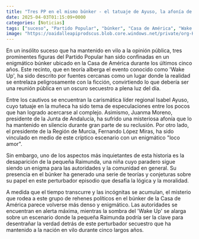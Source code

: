 ```yaml
---
title: "Tres PP en el mismo búnker - el tatuaje de Ayuso, la afonía de Juanma y el 'loco amor' de López Miras"
date: 2025-04-03T01:15:09+0000
categories: [Noticias]
tags: ["suceso", "Partido Popular", "búnker", "Casa de América", "Wake Up", "rehenes políticos", "misterio."]
image: "https://oaidalleapiprodscus.blob.core.windows.net/private/org-HKmKxpuNw3Y88lm4EBrIPq0n/user-ZwiCXOggLL8ZNNKE2g7rXFmV/img-qPZJgvXSgnAkPkRP7tJFaywO.png?st=2025-04-03T00%3A15%3A09Z&se=2025-04-03T02%3A15%3A09Z&sp=r&sv=2024-08-04&sr=b&rscd=inline&rsct=image/png&skoid=d505667d-d6c1-4a0a-bac7-5c84a87759f8&sktid=a48cca56-e6da-484e-a814-9c849652bcb3&skt=2025-04-02T09%3A57%3A44Z&ske=2025-04-03T09%3A57%3A44Z&sks=b&skv=2024-08-04&sig=jU0iKo0D1WJlge2cLFXXJc9XFhcGD8Z%2BNTKK2b/oYyc%3D"
---
```


En un insólito suceso que ha mantenido en vilo a la opinión pública, tres prominentes figuras del Partido Popular han sido confinadas en un enigmático búnker ubicado en la Casa de América durante los últimos cinco años. Este recinto, que en teoría alberga el evento conocido como 'Wake Up', ha sido descrito por fuentes cercanas como un lugar donde la realidad se entrelaza peligrosamente con la ficción, convirtiendo lo que debería ser una reunión pública en un oscuro secuestro a plena luz del día.

Entre los cautivos se encuentran la carismática líder regional Isabel Ayuso, cuyo tatuaje en la muñeca ha sido tema de especulaciones entre los pocos que han logrado acercarse al complejo. Asimismo, Juanma Moreno, presidente de la Junta de Andalucía, ha sufrido una misteriosa afonía que lo ha mantenido en silencio durante gran parte de su reclusión. Por otro lado, el presidente de la Región de Murcia, Fernando López Miras, ha sido vinculado en medio de este críptico escenario con un enigmático "loco amor".

Sin embargo, uno de los aspectos más inquietantes de esta historia es la desaparición de la pequeña Raimunda, una niña cuyo paradero sigue siendo un enigma para las autoridades y la comunidad en general. Su presencia en el búnker ha generado una serie de teorías y conjeturas sobre su papel en este perturbador episodio que desafía la lógica y la moralidad.

A medida que el tiempo transcurre y las incógnitas se acumulan, el misterio que rodea a este grupo de rehenes políticos en el búnker de la Casa de América parece volverse más denso y enigmático. Las autoridades se encuentran en alerta máxima, mientras la sombra del 'Wake Up' se alarga sobre un escenario donde la pequeña Raimunda podría ser la clave para desentrañar la verdad detrás de este perturbador secuestro que ha mantenido a la nación en vilo durante cinco largos años.
    